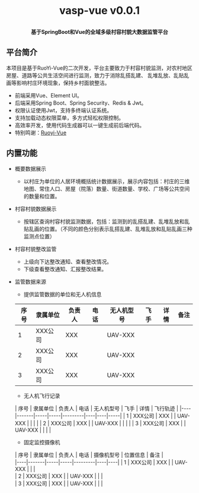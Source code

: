 
<h1 align="center" style="margin: 30px 0 30px; font-weight: bold;">vasp-vue v0.0.1</h1>
<h4 align="center">基于SpringBoot和Vue的全域多级村容村貌大数据监管平台</h4>

## 平台简介

本项目是基于RuoYi-Vue的二次开发，平台主要致力于村容村貌监测，对农村地区房屋、道路等公共生活空间进行监测，致力于消除乱搭乱建、 乱堆乱放、乱贴乱画等影响村庄环境现象，保持乡村面貌整洁。 
* 前端采用Vue、Element UI。
* 后端采用Spring Boot、Spring Security、Redis & Jwt。
* 权限认证使用Jwt，支持多终端认证系统。
* 支持加载动态权限菜单，多方式轻松权限控制。
* 高效率开发，使用代码生成器可以一键生成前后端代码。
* 特别鸣谢：[Ruoyi-Vue](https://github.com/yangzongzhuan/RuoYi-Vue)

## 内置功能

* 概要数据展示
    * 以村庄为单位的人居环境概括统计数据展示，展示内容包括：村庄的三维地图、常住人口、房屋（院落）数量、街道数量、学校、广场等公共空间的数量和位置。
    
* 村容村貌数据展示
    * 按辖区查询村容村貌监测数据，包括：监测到的乱搭乱建、乱堆乱放和乱贴乱画的位置。（不同的颜色分别表示乱搭乱建、乱堆乱放和乱贴乱画三种监测点位置）
    
* 村容村貌整改监管
    * 上级向下达整改通知、查看整改情况。
    * 下级查看整改通知、汇报整改结果。
    
* 监管数据来源
    * 提供监管数据的单位和无人机信息
    
    | 序号 | 隶属单位  | 负责人 |  电话 | 无人机型号   | 飞手 | 详情 |  备注 |
    |----|-------|-----|-----|---------|----|----|-----|
    | 1  | XXX公司 | XXX |     | UAV-XXX |    |    |     | 
    | 2  | XXX公司 | XXX |     | UAV-XXX |    |    |     | 
    | 3  | XXX公司 | XXX |     | UAV-XXX |    |    |     |
    
    * 无人机飞行记录
    
    | 序号 | 隶属单位  | 负责人 |  电话 | 无人机型号   | 飞手 | 详情 |  飞行轨迹 |
        |----|-------|-----|-----|---------|----|----|-----|
        | 1  | XXX公司 | XXX |     | UAV-XXX |    |    |     | 
        | 2  | XXX公司 | XXX |     | UAV-XXX |    |    |     | 
        | 3  | XXX公司 | XXX |     | UAV-XXX |    |    |     |
    * 固定监控摄像机
    
   | 序号 | 隶属单位  | 负责人 |  电话 | 摄像机型号   | 位置信息 | 备注 |  
        |----|-------|-----|-----|---------|----|----|
        | 1  | XXX公司 | XXX |     | UAV-XXX |    |    |     
        | 2  | XXX公司 | XXX |     | UAV-XXX |    |    |     
        | 3  | XXX公司 | XXX |     | UAV-XXX |    |    |     